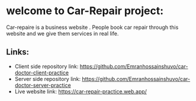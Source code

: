 # welcome to Car-Repair project: 
Car-repaire is a business website . People book car repair through this website and we give them services in real life. 




## Links:
- Client side repository link: https://github.com/Emranhossainshuvo/car-doctor-client-practice
- Server side repository link: https://github.com/Emranhossainshuvo/car-doctor-server-practice
- Live website link: https://car-repair-practice.web.app/
